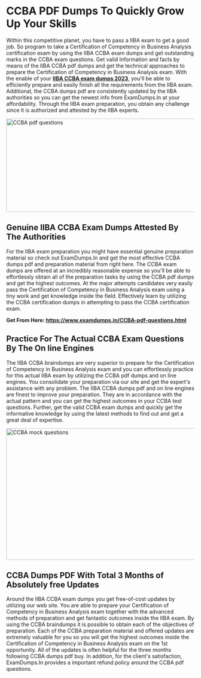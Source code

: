 <h1><strong>CCBA PDF Dumps To Quickly Grow Up Your Skills</strong></h1>
<p>Within this competitive planet, you have to pass a IIBA exam to get a good job. So program to take a Certification of Competency in Business Analysis certification exam by using the IIBA CCBA exam dumps and get outstanding marks in the CCBA exam questions. Get valid Information and facts by means of the IIBA CCBA pdf dumps and get the technical approaches to prepare the Certification of Competency in Business Analysis exam. With the enable of your <strong><a href="https://www.examdumps.in/CCBA-pdf-questions.html">IIBA CCBA exam dumps 2023</a></strong>, you'll be able to efficiently prepare and easily finish all the requirements from the IIBA exam. Additional, the CCBA dumps pdf are consistently updated by the IIBA authorities so you can get the newest info from ExamDumps.In at your affordability. Through the IIBA exam preparation, you obtain any challenge since it is authorized and attested by the IIBA experts.</p>
<p><img src="https://i.ibb.co/zxJwW90/Copy-of-Online-Classes-Twitter-header-post-Made-with-Poster-My-Wall-1.png" alt="CCBA pdf questions" width="750" height="250" /></p>
<h2><strong>Genuine IIBA CCBA Exam Dumps Attested By The Authorities</strong></h2>
<p>For the IIBA exam preparation you might have essential genuine preparation material so check out ExamDumps.In and get the most effective CCBA dumps pdf and preparation material from right here. The CCBA exam dumps are offered at an incredibly reasonable expense so you'll be able to effortlessly obtain all of the preparation tasks by using the CCBA pdf dumps and get the highest outcomes. At the major attempts candidates very easily pass the Certification of Competency in Business Analysis exam using a tiny work and get knowledge inside the field. Effectively learn by utilizing the CCBA certification dumps in attempting to pass the CCBA certification exam.</p>
<p><strong>Get From Here:&nbsp;<a href="https://www.examdumps.in/CCBA-pdf-questions.html">https://www.examdumps.in/CCBA-pdf-questions.html</a></strong></p>
<h2><strong>Practice For The Actual CCBA Exam Questions By The On line Engines</strong></h2>
<p>The IIBA CCBA braindumps are very superior to prepare for the Certification of Competency in Business Analysis exam and you can effortlessly practice for this actual IIBA exam by utilizing the CCBA pdf dumps and on line engines. You consolidate your preparation via our site and get the expert's assistance with any problem. The IIBA CCBA dumps pdf and on line engines are finest to improve your preparation. They are in accordance with the actual pattern and you can get the highest outcomes in your CCBA test questions. Further, get the valid CCBA exam dumps and quickly get the informative knowledge by using the latest methods to find out and get a great deal of expertise.</p>
<p><a href="https://www.examdumps.in/CCBA-pdf-questions.html"><img src="https://i.ibb.co/QkNtdwY/Copy-of-Zoom-Online-Classes-Facebook-Share-Po-Made-with-Poster-My-Wall-1.jpg" alt="CCBA mock questions" width="670" height="352" /></a></p>
<h2><strong>CCBA Dumps PDF With Total 3 Months of Absolutely free Updates</strong></h2>
<p>Around the IIBA CCBA exam dumps you get free-of-cost updates by utilizing our web site. You are able to prepare your Certification of Competency in Business Analysis exam together with the advanced methods of preparation and get fantastic outcomes inside the IIBA exam. By using the CCBA braindumps it is possible to obtain each of the objectives of preparation. Each of the CCBA preparation material and offered updates are extremely valuable for you so you will get the highest outcomes inside the Certification of Competency in Business Analysis exam on the 1st opportunity. All of the updates is often helpful for the three months following CCBA dumps pdf buy. In addition, for the client's satisfaction, ExamDumps.In provides a important refund policy around the CCBA pdf questions.</p>
